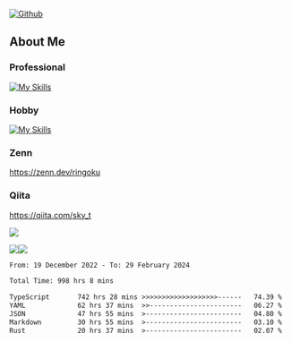 [![Github](https://img.shields.io/github/followers/skyt-a?label=Follow&style=social)](https://github.com/skyt-a)

## About Me
### Professional
[![My Skills](https://skillicons.dev/icons?i=react,ts,js,nodejs,java,graphql,firebase,githubactions&theme=light)](https://skillicons.dev)
### Hobby
[![My Skills](https://skillicons.dev/icons?i=unity,rust,py&theme=light)](https://skillicons.dev)

### Zenn
https://zenn.dev/ringoku
### Qiita
https://qiita.com/sky_t


![](https://github-profile-summary-cards.vercel.app/api/cards/profile-details?username=skyt-a&theme=default)

![](https://github-profile-summary-cards.vercel.app/api/cards/repos-per-language?username=skyt-a&theme=default)![](https://github-profile-summary-cards.vercel.app/api/cards/stats?username=RinGoku&theme=default)

<!--START_SECTION:waka-->

```txt
From: 19 December 2022 - To: 29 February 2024

Total Time: 998 hrs 8 mins

TypeScript       742 hrs 28 mins >>>>>>>>>>>>>>>>>>>------   74.39 %
YAML             62 hrs 37 mins  >>-----------------------   06.27 %
JSON             47 hrs 55 mins  >------------------------   04.80 %
Markdown         30 hrs 55 mins  >------------------------   03.10 %
Rust             20 hrs 37 mins  >------------------------   02.07 %
```

<!--END_SECTION:waka-->
